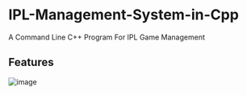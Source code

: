 # IPL-Management-System-in-Cpp
A Command Line C++ Program For IPL Game Management

## Features
![image](https://user-images.githubusercontent.com/49094337/182011964-fd094a36-c5fa-4290-8be9-ec91b95357e6.png)
